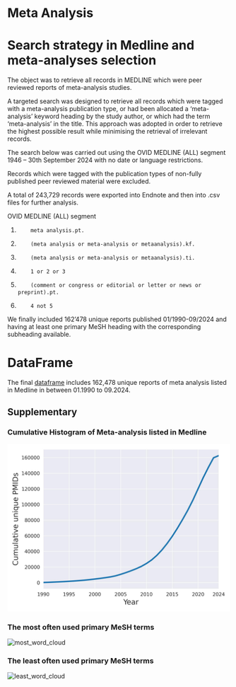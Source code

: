 # Meta Analysis

# Search strategy in Medline and meta-analyses selection
The object was to retrieve all records in MEDLINE which were peer reviewed reports of meta-analysis studies.

 

A targeted search was designed to retrieve all records which were tagged with a meta-analysis publication type, or had been allocated a ‘meta-analysis’ keyword heading by the study author, or which had the term ‘meta-analysis’ in the title. This approach was adopted in order to retrieve the highest possible result while minimising the retrieval of irrelevant records.

 

The search below was carried out using the OVID MEDLINE (ALL) segment 1946 – 30th September 2024 with no date or language restrictions.

 

Records which were tagged with the publication types of non-fully published peer reviewed material were excluded.

 

A total of 243,729 records were exported into Endnote and then into .csv files for further analysis.

 

 

OVID MEDLINE (ALL) segment

 

1.         meta analysis.pt.

2.         (meta analysis or meta-analysis or metaanalysis).kf.

3.         (meta analysis or meta-analysis or metaanalysis).ti.

4.         1 or 2 or 3

5.         (comment or congress or editorial or letter or news or preprint).pt.

6.         4 not 5

 

 

We finally included 162’478 unique reports published 01/1990-09/2024 and having at least one primary MeSH heading with the corresponding subheading available.

# DataFrame
The final [dataframe](mesh_df.csv) includes 162,478 unique reports of meta analysis listed in Medline in between 01.1990 to 09.2024.


## Supplementary

### Cumulative Histogram of Meta-analysis listed in Medline
![cumulative_histogram](images/cumulative_histogram.jpg)

### The most often used primary MeSH terms
![most_word_cloud](images/most_word_cloud.jpg)

### The least often used primary MeSH terms
![least_word_cloud](images/least_word_cloud.jpg)